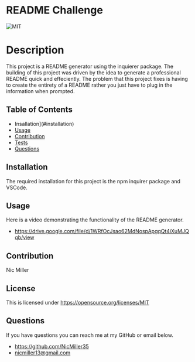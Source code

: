 # README Challenge
![MIT](https://img.shields.io/badge/License-MIT-yellow.svg)
# Description
This project is a README generator using the inquierer package. The building of this project was driven by the idea to generate a professional README quick and effeciently. The problem that this project fixes is having to create the entirety of a README rather you just have to plug in the information when prompted.
## Table of Contents
- Insallation](#installation)
- [Usage](#usage)
- [Contribution](#contribution)
- [Tests](#tests)
- [Questions](#questions)
## Installation
The required installation for this project is the npm inquirer package and VSCode.
## Usage
Here is a video demonstrating the functionality of the README generator.
- <https://drive.google.com/file/d/1WRfOcJsao62MdNospApgqQt4iXuMJQqb/view>
## Contribution
Nic Miller

## License
This is licensed under <https://opensource.org/licenses/MIT>
## Questions
If you have questions you can reach me at my GitHub or email below.
- <https://github.com/NicMiller35>
- nicmiller13@gmail.com

